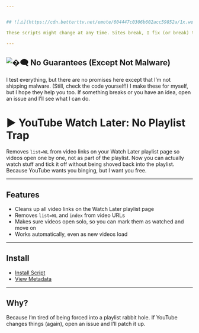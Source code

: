 ```yaml
---


## ![⚠️](https://cdn.betterttv.net/emote/604447c0306b602acc59852a/1x.webp) Heads Up: Stuff Changes

These scripts might change at any time. Sites break, I fix (or break) things, and sometimes I add new features if I feel like it (especially for sites I use a lot). I make these for myself first, but if they help you, awesome.

---
```


## ![�️‍🗨️](https://static-cdn.jtvnw.net/emoticons/v2/emotesv2_20c7bda61faa4e07b6a7d523d2bc9172/animated/light/1.0) No Guarantees (Except Not Malware)

I test everything, but there are no promises here except that I’m not shipping malware. (Still, check the code yourself!) I make these for myself, but I hope they help you too. If something breaks or you have an idea, open an issue and I’ll see what I can do.

# ▶️ YouTube Watch Later: No Playlist Trap

Removes `list=WL` from video links on your Watch Later playlist page so videos open one by one, not as part of the playlist. Now you can actually watch stuff and tick it off without being shoved back into the playlist. Because YouTube wants you binging, but I want you free.

---

## Features

- Cleans up all video links on the Watch Later playlist page
- Removes `list=WL` and `index` from video URLs
- Makes sure videos open solo, so you can mark them as watched and move on
- Works automatically, even as new videos load

---

## Install

- [Install Script](https://updates.benjifox.gay/youtube.com.user.js)
- [View Metadata](https://updates.benjifox.gay/youtube.com.meta.js)

---

## Why?

Because I’m tired of being forced into a playlist rabbit hole. If YouTube changes things (again), open an issue and I’ll patch it up.
